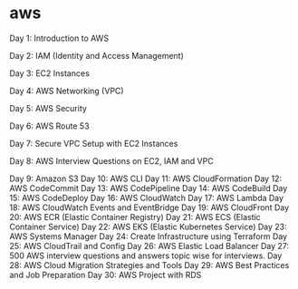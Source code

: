 # aws

Day 1: Introduction to AWS

Day 2: IAM (Identity and Access Management)

Day 3: EC2 Instances

Day 4: AWS Networking (VPC)

Day 5: AWS Security

Day 6: AWS Route 53


Day 7: Secure VPC Setup with EC2 Instances

Day 8: AWS Interview Questions on EC2, IAM and VPC

Day 9: Amazon S3
Day 10: AWS CLI
Day 11: AWS CloudFormation
Day 12: AWS CodeCommit
Day 13: AWS CodePipeline
Day 14: AWS CodeBuild
Day 15: AWS CodeDeploy
Day 16: AWS CloudWatch
Day 17: AWS Lambda
Day 18: AWS CloudWatch Events and EventBridge
Day 19: AWS CloudFront
Day 20: AWS ECR (Elastic Container Registry)
Day 21: AWS ECS (Elastic Container Service)
Day 22: AWS EKS (Elastic Kubernetes Service)
Day 23: AWS Systems Manager
Day 24: Create Infrastructure using Terraform
Day 25: AWS CloudTrail and Config
Day 26: AWS Elastic Load Balancer
Day 27: 500 AWS interview questions and answers topic wise for interviews.
Day 28: AWS Cloud Migration Strategies and Tools
Day 29: AWS Best Practices and Job Preparation
Day 30: AWS Project with RDS

